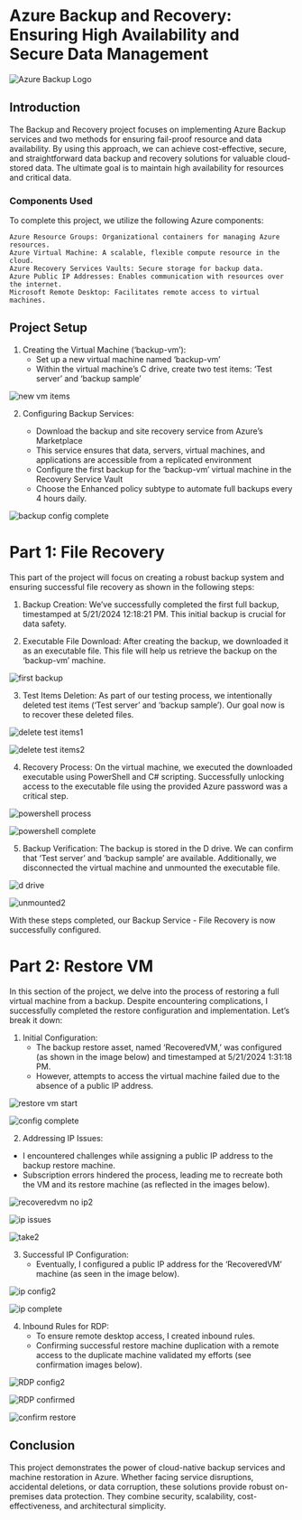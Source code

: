 # Azure Backup and Recovery: Ensuring High Availability and Secure Data Management

![Azure Backup Logo](https://imgur.com/GI2Y8rr.jpg)

## Introduction

The Backup and Recovery project focuses on implementing Azure Backup services and two methods for ensuring fail-proof resource and data availability. By using this approach, we can achieve cost-effective, secure, and straightforward data backup and recovery solutions for valuable cloud-stored data. The ultimate goal is to maintain high availability for resources and critical data.

### Components Used

To complete this project, we utilize the following Azure components:

    Azure Resource Groups: Organizational containers for managing Azure resources.
    Azure Virtual Machine: A scalable, flexible compute resource in the cloud.
    Azure Recovery Services Vaults: Secure storage for backup data.
    Azure Public IP Addresses: Enables communication with resources over the internet.
    Microsoft Remote Desktop: Facilitates remote access to virtual machines.

## Project Setup

1. Creating the Virtual Machine (‘backup-vm’):
   -  Set up a new virtual machine named ‘backup-vm’
   -  Within the virtual machine’s C drive, create two test items: ‘Test server’ and ‘backup sample’

![new vm items](https://imgur.com/Ta484UI.jpg)

2. Configuring Backup Services:

    - Download the backup and site recovery service from Azure’s Marketplace
    - This service ensures that data, servers, virtual machines, and applications are accessible from a replicated environment
    - Configure the first backup for the ‘backup-vm’ virtual machine in the Recovery Service Vault
    - Choose the Enhanced policy subtype to automate full backups every 4 hours daily.

![backup config complete](https://imgur.com/HbQzm8E.jpg) 

# Part 1: File Recovery
This part of the project will focus on creating a robust backup system and ensuring successful file recovery as shown in the following steps:

1. Backup Creation: We’ve successfully completed the first full backup, timestamped at 5/21/2024 12:18:21 PM. This initial backup is crucial for data safety.

2. Executable File Download: After creating the backup, we downloaded it as an executable file. This file will help us retrieve the backup on the ‘backup-vm’ machine.
 
![first backup](https://imgur.com/VS1CTJ7.jpg)

3. Test Items Deletion: As part of our testing process, we intentionally deleted test items (‘Test server’ and ‘backup sample’). Our goal now is to recover these deleted files.

![delete test items1](https://imgur.com/clLk8gD.jpg) 

![delete test items2](https://imgur.com/9npV3VU.jpg) 

4. Recovery Process: On the virtual machine, we executed the downloaded executable using PowerShell and C# scripting. Successfully unlocking access to the executable file using the provided Azure password was a critical step.

![powershell process](https://imgur.com/FFyTmeT.jpg) 

![powershell complete](https://imgur.com/JZ8D66n.jpg) 

5. Backup Verification: The backup is stored in the D drive. We can confirm that ‘Test server’ and ‘backup sample’ are available. Additionally, we disconnected the virtual machine and unmounted the executable file.

![d drive](https://imgur.com/uyo7sDP.jpg) 

![unmounted2](https://imgur.com/3PWT9p7.jpg) 

With these steps completed, our Backup Service - File Recovery is now successfully configured.

# Part 2: Restore VM
In this section of the project, we delve into the process of restoring a full virtual machine from a backup. Despite encountering complications, I successfully completed the restore configuration and implementation. Let’s break it down:

1. Initial Configuration:
   - The backup restore asset, named ‘RecoveredVM,’ was configured (as shown in the image below) and timestamped at 5/21/2024 1:31:18 PM.
   - However, attempts to access the virtual machine failed due to the absence of a public IP address.

![restore vm start](https://imgur.com/i4Xle46.jpg) 

![config complete](https://imgur.com/YjHN11Z.jpg) 

2. Addressing IP Issues:
 - I encountered challenges while assigning a public IP address to the backup restore machine.
 - Subscription errors hindered the process, leading me to recreate both the VM and its restore machine (as reflected in the images below).

![recoveredvm no ip2](https://imgur.com/x62Lok1.jpg) 

![ip issues](https://imgur.com/bb87SGH.jpg) 

![take2](https://imgur.com/dXkgcNF.jpg) 

3. Successful IP Configuration:
   - Eventually, I configured a public IP address for the ‘RecoveredVM’ machine (as seen in the image below).

![ip config2](https://imgur.com/iqx9oxe.jpg) 

![ip complete](https://imgur.com/aGfrNZi.jpg) 

4. Inbound Rules for RDP:
   - To ensure remote desktop access, I created inbound rules.
   - Confirming successful restore machine duplication with a remote access to the duplicate machine validated my efforts (see confirmation images below).

![RDP config2](https://imgur.com/4zWy147.jpg) 

![RDP confirmed](https://imgur.com/jrcDTpX.jpg) 

![confirm restore](https://imgur.com/ep6oO7G.jpg) 

## Conclusion
This project demonstrates the power of cloud-native backup services and machine restoration in Azure. Whether facing service disruptions, accidental deletions, or data corruption, these solutions provide robust on-premises data protection. They combine security, scalability, cost-effectiveness, and architectural simplicity.


